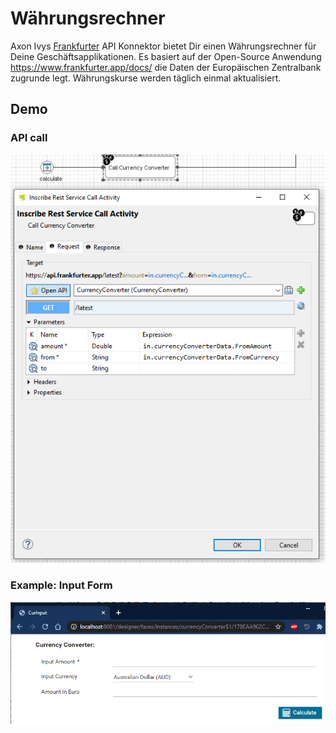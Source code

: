 # Währungsrechner

Axon Ivys [Frankfurter](https://www.frankfurter.app) API Konnektor bietet Dir einen Währungsrechner für Deine Geschäftsapplikationen. Es basiert auf der Open-Source Anwendung https://www.frankfurter.app/docs/ die Daten der Europäischen Zentralbank zugrunde legt. Währungskurse werden täglich einmal aktualisiert.

## Demo

### API call

![gender-request](images/requestInscribe.png)

### Example: Input Form

![form-in](images/DialogIn.png)

